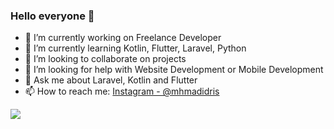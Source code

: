 ### Hello everyone 👋

- 🔭 I’m currently working on Freelance Developer
- 🌱 I’m currently learning Kotlin, Flutter, Laravel, Python
- 👯 I’m looking to collaborate on projects
- 🤔 I’m looking for help with Website Development or Mobile Development
- 💬 Ask me about Laravel, Kotlin and Flutter
- 📫 How to reach me: [Instagram - @mhmadidris](https://www.instagram.com/mhmadidris/)

<img src="https://github-readme-stats.vercel.app/api?username=mhmadidris&&show_icons=true&title_color=ffffff&icon_color=93CAED&text_color=ffffff&bg_color=454545">
